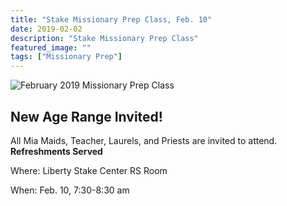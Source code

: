```yaml
---
title: "Stake Missionary Prep Class, Feb. 10"
date: 2019-02-02    
description: "Stake Missionary Prep Class"
featured_image: ""
tags: ["Missionary Prep"]
---
```


![February 2019 Missionary Prep Class](/images/posts/mp_jan2019-optimized.jpeg)

## New Age Range Invited!

All Mia Maids, Teacher, Laurels, and Priests are invited to attend.  **Refreshments Served**

Where: Liberty Stake Center RS Room

When: Feb. 10, 7:30-8:30 am